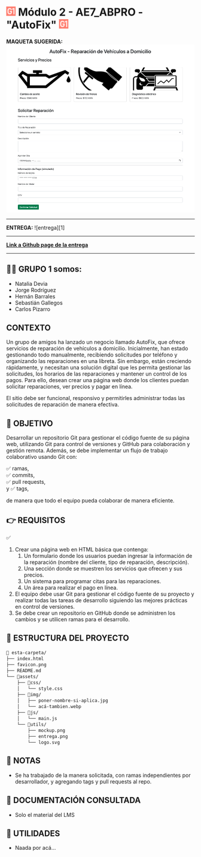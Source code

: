 # <img src="favicon.svg" width=25/> Módulo 2 - AE7_ABPRO - "AutoFix" <img src="favicon.svg" width=25/>

**MAQUETA SUGERIDA:**
![mockup o entrega del ejercicio][0]

-----------

**ENTREGA:**
![entrega][1]

--------------

[**Link a Github page de la entrega**][2]

---------------

## 😶‍🌫️ GRUPO 1 somos:
* Natalia Devia
* Jorge Rodríguez
* Hernán Barrales
* Sebastián Gallegos
* Carlos Pizarro

## CONTEXTO

Un grupo de amigos ha lanzado un negocio llamado AutoFix, que ofrece servicios de reparación de vehículos a domicilio. Inicialmente, han estado gestionando todo manualmente, recibiendo solicitudes por teléfono y organizando las reparaciones en una libreta. Sin embargo, están creciendo rápidamente, y necesitan una solución digital que les permita gestionar las solicitudes, los horarios de las reparaciones y mantener un control de los pagos. Para ello, desean crear una página web donde los clientes puedan solicitar reparaciones, ver precios y pagar en línea.

El sitio debe ser funcional, responsivo y permitirles administrar todas las solicitudes de reparación de manera efectiva.

## 🚀 OBJETIVO

Desarrollar un repositorio Git para gestionar el código fuente de su página web, utilizando Git para control de versiones y GitHub para colaboración y gestión remota. Además, se debe implementar un flujo de trabajo colaborativo usando Git con:

✅ ramas,  
✅ commits,  
✅ pull requests,  
y ✅ tags, 

de manera que todo el equipo pueda colaborar de manera eficiente.

## 👉 REQUISITOS

✅
1. Crear una página web en HTML básica que contenga:
   1. Un formulario donde los usuarios puedan ingresar la información de la reparación (nombre del cliente, tipo de reparación, descripción).
   2. Una sección donde se muestren los servicios que ofrecen y sus precios.
   3. Un sistema para programar citas para las reparaciones.
   4. Un área para realizar el pago en línea.
2. El equipo debe usar Git para gestionar el código fuente de su proyecto y realizar todas las tareas de desarrollo siguiendo las mejores prácticas en control de versiones. 
3. Se debe crear un repositorio en GitHub donde se administren los cambios y se utilicen ramas para el desarrollo.

## 📁 ESTRUCTURA DEL PROYECTO

```
📁 esta-carpeta/  
├── index.html  
├── favicon.png  
├── README.md  
└── 📁assets/  
    ├── 📁css/  
    │   └── style.css  
    ├── 📁img/  
    │   ├── poner-nombre-si-aplica.jpg
    │   └── acá-tambien.webp
    ├── 📁js/  
    │   └── main.js
    └── 📁utils/  
        ├── mockup.png
        ├── entrega.png
        └── logo.svg
```

## 👀 NOTAS

- Se ha trabajado de la manera solicitada, con ramas independientes por desarrollador, y agregando tags y pull requests al repo.

## 📖 DOCUMENTACIÓN CONSULTADA

* Solo el material del LMS

## 🧰 UTILIDADES

* Naada por acá...

<!-- Enlaces referenciados arriba -->
[0]:./assets/utils/mockup.png
[0]:./assets/utils/entrega.png
[2]:https://g1-bootcamp-fullstack-js-2025.github.io/ae7_team-autofix/